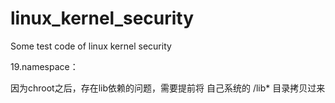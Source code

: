 # linux_kernel_security
Some test code of linux kernel security


19.namespace：

因为chroot之后，存在lib依赖的问题，需要提前将
自己系统的 /lib* 目录拷贝过来